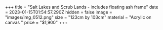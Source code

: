 +++
title = "Salt Lakes and Scrub Lands - includes floating ash frame"
date = 2023-01-15T01:54:57.290Z
hidden = false
image = "images/img_0512.png"
size = "123cm by 103cm"
material = "Acrylic on canvas "
price = "$1,900"
+++
